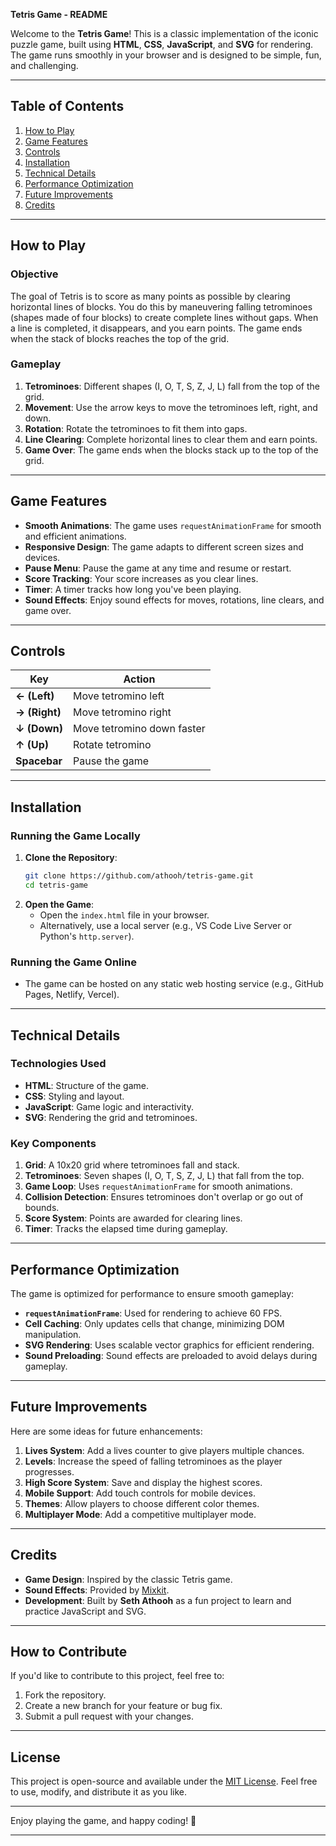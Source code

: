 
 **Tetris Game - README**

Welcome to the **Tetris Game**! This is a classic implementation of the iconic puzzle game, built using **HTML**, **CSS**, **JavaScript**, and **SVG** for rendering. The game runs smoothly in your browser and is designed to be simple, fun, and challenging.

---

## **Table of Contents**
1. [How to Play](#how-to-play)
2. [Game Features](#game-features)
3. [Controls](#controls)
4. [Installation](#installation)
5. [Technical Details](#technical-details)
6. [Performance Optimization](#performance-optimization)
7. [Future Improvements](#future-improvements)
8. [Credits](#credits)

---

## **How to Play**

### **Objective**
The goal of Tetris is to score as many points as possible by clearing horizontal lines of blocks. You do this by maneuvering falling tetrominoes (shapes made of four blocks) to create complete lines without gaps. When a line is completed, it disappears, and you earn points. The game ends when the stack of blocks reaches the top of the grid.

### **Gameplay**
1. **Tetrominoes**: Different shapes (I, O, T, S, Z, J, L) fall from the top of the grid.
2. **Movement**: Use the arrow keys to move the tetrominoes left, right, and down.
3. **Rotation**: Rotate the tetrominoes to fit them into gaps.
4. **Line Clearing**: Complete horizontal lines to clear them and earn points.
5. **Game Over**: The game ends when the blocks stack up to the top of the grid.

---

## **Game Features**

- **Smooth Animations**: The game uses `requestAnimationFrame` for smooth and efficient animations.
- **Responsive Design**: The game adapts to different screen sizes and devices.
- **Pause Menu**: Pause the game at any time and resume or restart.
- **Score Tracking**: Your score increases as you clear lines.
- **Timer**: A timer tracks how long you've been playing.
- **Sound Effects**: Enjoy sound effects for moves, rotations, line clears, and game over.

---

## **Controls**

| Key            | Action                        |
|----------------|-------------------------------|
| **← (Left)**   | Move tetromino left           |
| **→ (Right)**  | Move tetromino right          |
| **↓ (Down)**   | Move tetromino down faster    |
| **↑ (Up)**     | Rotate tetromino              |
| **Spacebar**   | Pause the game                |

---

## **Installation**

### **Running the Game Locally**
1. **Clone the Repository**:
   ```bash
   git clone https://github.com/athooh/tetris-game.git
   cd tetris-game
   ```
2. **Open the Game**:
   - Open the `index.html` file in your browser.
   - Alternatively, use a local server (e.g., VS Code Live Server or Python's `http.server`).

### **Running the Game Online**
- The game can be hosted on any static web hosting service (e.g., GitHub Pages, Netlify, Vercel).

---

## **Technical Details**

### **Technologies Used**
- **HTML**: Structure of the game.
- **CSS**: Styling and layout.
- **JavaScript**: Game logic and interactivity.
- **SVG**: Rendering the grid and tetrominoes.

### **Key Components**
1. **Grid**: A 10x20 grid where tetrominoes fall and stack.
2. **Tetrominoes**: Seven shapes (I, O, T, S, Z, J, L) that fall from the top.
3. **Game Loop**: Uses `requestAnimationFrame` for smooth animations.
4. **Collision Detection**: Ensures tetrominoes don't overlap or go out of bounds.
5. **Score System**: Points are awarded for clearing lines.
6. **Timer**: Tracks the elapsed time during gameplay.

---

## **Performance Optimization**

The game is optimized for performance to ensure smooth gameplay:
- **`requestAnimationFrame`**: Used for rendering to achieve 60 FPS.
- **Cell Caching**: Only updates cells that change, minimizing DOM manipulation.
- **SVG Rendering**: Uses scalable vector graphics for efficient rendering.
- **Sound Preloading**: Sound effects are preloaded to avoid delays during gameplay.

---

## **Future Improvements**

Here are some ideas for future enhancements:
1. **Lives System**: Add a lives counter to give players multiple chances.
2. **Levels**: Increase the speed of falling tetrominoes as the player progresses.
3. **High Score System**: Save and display the highest scores.
4. **Mobile Support**: Add touch controls for mobile devices.
5. **Themes**: Allow players to choose different color themes.
6. **Multiplayer Mode**: Add a competitive multiplayer mode.

---

## **Credits**

- **Game Design**: Inspired by the classic Tetris game.
- **Sound Effects**: Provided by [Mixkit](https://mixkit.co/).
- **Development**: Built by **Seth Athooh** as a fun project to learn and practice JavaScript and SVG.

---

## **How to Contribute**

If you'd like to contribute to this project, feel free to:
1. Fork the repository.
2. Create a new branch for your feature or bug fix.
3. Submit a pull request with your changes.

---

## **License**

This project is open-source and available under the [MIT License](LICENSE). Feel free to use, modify, and distribute it as you like.

---

Enjoy playing the game, and happy coding! 🚀


---
